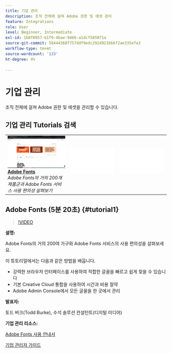 ```yaml
---
title: 기업 관리
description: 조직 전체에 걸쳐 Adobe 권한 및 에셋 관리
feature: Integrations
role: User
level: Beginner, Intermediate
exl-id: 1b8f0957-b1f9-4bae-9466-a1dcf585071a
source-git-commit: 58444368f757ddf9edc292d921bb6f2ae335efa3
workflow-type: tm+mt
source-wordcount: '133'
ht-degree: 4%

---
```


# 기업 관리

조직 전체에 걸쳐 Adobe 권한 및 에셋을 관리할 수 있습니다.

## 기업 관리 Tutorials 검색

<table style="table-layout:fixed">
<tr>
 <td>
   <a href="enterprise.md#tutorial1">
      <img alt="Adobe Fonts" src="../assets/fonts_burke_thumbnail.jpg" />
   </a>
    <div>
   <a href="enterprise.md#tutorial1"><strong>Adobe Fonts</strong></a>
    </div>
    <em>Adobe Fonts의 거의 200개 제품군과 Adobe Fonts 서비스 사용 편의성 살펴보기</em>
    <br>
  </td>
  <td>
    <img alt="스페이서" src="../assets/Whitespacer.png" />
    <div>
    <br>
  </td>
  <td>
    <img alt="스페이서" src="../assets/Whitespacer.png" />
    <div>
    <br>
  </td>
</tr>
</table>

## Adobe Fonts (5분 20초) {#tutorial1}

>[!VIDEO](https://video.tv.adobe.com/v/328226?hidetitle=true)

**설명:**

Adobe Fonts의 거의 200여 가구와 Adobe Fonts 서비스의 사용 편의성을 살펴보세요.

이 튜토리얼에서는 다음과 같은 방법을 배웁니다.
* 강력한 브라우저 인터페이스를 사용하여 적합한 글꼴을 빠르고 쉽게 찾을 수 있습니다
* 기본 Creative Cloud 통합을 사용하여 시간과 비용 절약
* Adobe Admin Console에서 모든 글꼴을 한 곳에서 관리

**발표자:**

토드 버크(Todd Burke), 수석 솔루션 컨설턴트(디지털 미디어)

**기업 관리 리소스:**

[Adobe Fonts 사용 안내서](https://helpx.adobe.com/fonts/user-guide.html)

[기업 관리자 가이드](https://helpx.adobe.com/enterprise/admin-guide.html)

